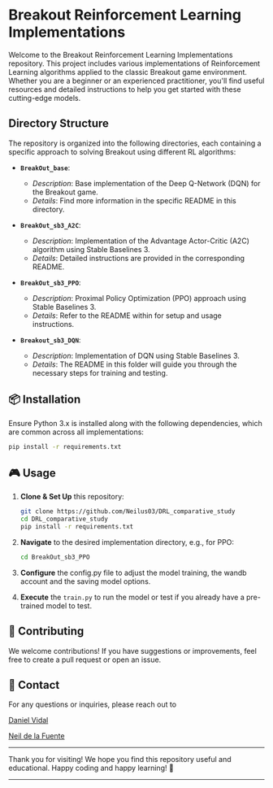 # Breakout Reinforcement Learning Implementations

Welcome to the Breakout Reinforcement Learning Implementations repository. This project includes various implementations of Reinforcement Learning algorithms applied to the classic Breakout game environment. Whether you are a beginner or an experienced practitioner, you'll find useful resources and detailed instructions to help you get started with these cutting-edge models.

## Directory Structure

The repository is organized into the following directories, each containing a specific approach to solving Breakout using different RL algorithms:

- **`BreakOut_base`**: 
  - *Description*: Base implementation of the Deep Q-Network (DQN) for the Breakout game.
  - *Details*: Find more information in the specific README in this directory.

- **`BreakOut_sb3_A2C`**: 
  - *Description*: Implementation of the Advantage Actor-Critic (A2C) algorithm using Stable Baselines 3.
  - *Details*: Detailed instructions are provided in the corresponding README.

- **`BreakOut_sb3_PPO`**: 
  - *Description*: Proximal Policy Optimization (PPO) approach using Stable Baselines 3.
  - *Details*: Refer to the README within for setup and usage instructions.

- **`Breakout_sb3_DQN`**: 
  - *Description*: Implementation of DQN using Stable Baselines 3.
  - *Details*: The README in this folder will guide you through the necessary steps for training and testing.


## 📦 Installation

Ensure Python 3.x is installed along with the following dependencies, which are common across all implementations:

```bash
pip install -r requirements.txt
```

## 🎮 Usage

1. **Clone & Set Up** this repository:
    ```bash
    git clone https://github.com/Neilus03/DRL_comparative_study
    cd DRL_comparative_study
    pip install -r requirements.txt
    ```

2. **Navigate** to the desired implementation directory, e.g., for PPO:
    ```bash
    cd BreakOut_sb3_PPO
    ```
    
3. **Configure** the config.py file to adjust the model training, the wandb account and the saving model options.

4. **Execute** the `train.py` to run the model or test if you already have a pre-trained model to test.


## 👥 Contributing

We welcome contributions! If you have suggestions or improvements, feel free to create a pull request or open an issue.


## 📧 Contact

For any questions or inquiries, please reach out to 

[Daniel Vidal](https://www.linkedin.com/in/daniel-alejandro-vidal-guerra-21386b266/)

[Neil de la Fuente](https://www.linkedin.com/in/neil-de-la-fuente/)

---

Thank you for visiting! We hope you find this repository useful and educational. Happy coding and happy learning! 🎉

---
